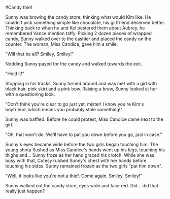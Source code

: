 #Candy thief

Sunny was browing the candy store, thinking what would Kim like. He couldn't pick something simple like chocolate, his girlfriend deserved better. Thinking back to when he and Kel pestered them about Aubrey, he remembered Vance mention taffy. Picking 2 dozen pieces of wrapped candy, Sunny walked over to the cashier and placed the candy on the counter. The woman, Miss Candice, gave him a smile.

"Will that be all? Smiley, Smiley!"

Nodding Sunny payed for the candy and walked towards the exit.

"Hold it!"

Stopping in his tracks, Sunny turned around and was met with a girl with black hair, pink skirt and a pink bow. Raising a brow, Sunny looked at her with a questioning look.

"Don't think you're clear to go just yet, mister! I know you're Kim's boyfriend, which means you probably stole something!"

Sunny was baffled. Before he could protest, Miss Candice came next to the girl.

"Oh, that won't do. We'll have to pat you down before you go, just in case."

Sunny's eyes became wide before the two girls began touching him. The young shota flushed as Miss Candice's hands went up his legs, touching his thighs and... Sunny froze as her hand graced his crotch. While she was busy with that, Cutesy rubbed Sunny's chest with her hands before touching his sides. Sunny remained frozen as the two girls "pat him down".

"Well, it looks like you're not a thief. Come again, Smiley, Smiley!"

Sunny walked out the candy store, eyes wide and face red. Did... did that really just happen?
